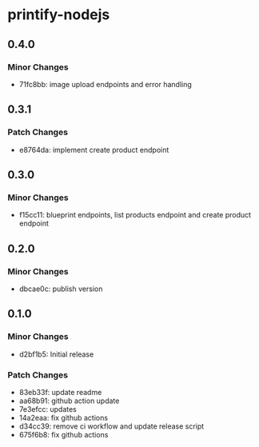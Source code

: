 # printify-nodejs

## 0.4.0

### Minor Changes

- 71fc8bb: image upload endpoints and error handling

## 0.3.1

### Patch Changes

- e8764da: implement create product endpoint

## 0.3.0

### Minor Changes

- f15cc11: blueprint endpoints, list products endpoint and create product endpoint

## 0.2.0

### Minor Changes

- dbcae0c: publish version

## 0.1.0

### Minor Changes

- d2bf1b5: Initial release

### Patch Changes

- 83eb33f: update readme
- aa68b91: github action update
- 7e3efcc: updates
- 14a2eaa: fix github actions
- d34cc39: remove ci workflow and update release script
- 675f6b8: fix github actions
